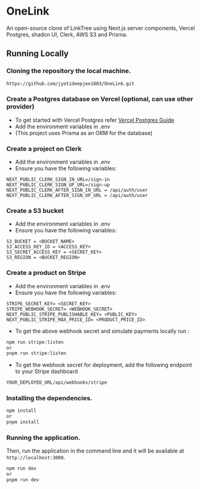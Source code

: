 # OneLink

An open-source clone of LinkTree using Next.js server components, Vercel Postgres, shadcn UI, Clerk, AWS S3 and Prisma.

## Running Locally

### Cloning the repository the local machine.

```bash
https://github.com/jyotideepjee1803/OneLink.git
```

### Create a Postgres database on Vercel (optional, can use other provider)
- To get started with Vercel Postgres refer [Vercel Postgres Guide](https://vercel.com/docs/storage/vercel-postgres/quickstart)
- Add the environment variables in .env
- (This project uses Prisma as an ORM for the database)

### Create a project on Clerk

- Add the environment variables in .env
- Ensure you have the following variables:
```
NEXT_PUBLIC_CLERK_SIGN_IN_URL=/sign-in
NEXT_PUBLIC_CLERK_SIGN_UP_URL=/sign-up
NEXT_PUBLIC_CLERK_AFTER_SIGN_IN_URL = /api/auth/user
NEXT_PUBLIC_CLERK_AFTER_SIGN_UP_URL = /api/auth/user
```

### Create a S3 bucket

- Add the environment variables in .env
- Ensure you have the following variables:
```
S3_BUCKET = <BUCKET_NAME>
S3_ACCESS_KEY_ID = <ACCESS_KEY>
S3_SECRET_ACCESS_KEY = <SECRET_KEY>
S3_REGION = <BUCKET_REGION>
```

### Create a product on Stripe

- Add the environment variables in .env
- Ensure you have the following variables:
```
STRIPE_SECRET_KEY= <SECRET_KEY>
STRIPE_WEBHOOK_SECRET= <WEBHOOK_SECRET>
NEXT_PUBLIC_STRIPE_PUBLISHABLE_KEY= <PUBLIC_KEY>
NEXT_PUBLIC_STRIPE_MAX_PRICE_ID= <PRODUCT_PRICE_ID>
```
- To get the above webhook secret and simulate payments locally run :
```bash
npm run stripe:listen
or
pnpm run stripe:listen
```
- To get the webhook secret for deployment, add the following endpoint to your Stripe dashboard
```bash
YOUR_DEPLOYED_URL/api/webhooks/stripe
```

### Installing the dependencies.

```bash
npm install
or
pnpm install
```

### Running the application.

Then, run the application in the command line and it will be available at `http://localhost:3000`.

```bash
npm run dev
or
pnpm run dev
```

